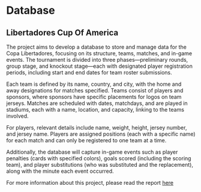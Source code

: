 # Database

## Libertadores Cup Of America 

The project aims to develop a database to store and manage data for the Copa Libertadores, focusing on its structure, teams, matches, and in-game events. The tournament is divided into three phases—preliminary rounds, group stage, and knockout stage—each with designated player registration periods, including start and end dates for team roster submissions.

Each team is defined by its name, country, and city, with the home and away designations for matches specified. Teams consist of players and sponsors, where sponsors have specific placements for logos on team jerseys. Matches are scheduled with dates, matchdays, and are played in stadiums, each with a name, location, and capacity, linking to the teams involved.

For players, relevant details include name, weight, height, jersey number, and jersey name. Players are assigned positions (each with a specific name) for each match and can only be registered to one team at a time.

Additionally, the database will capture in-game events such as player penalties (cards with specified colors), goals scored (including the scoring team), and player substitutions (who was substituted and the replacement), along with the minute each event occurred.

For more information about this project, please read the report [here](Report.pdf)